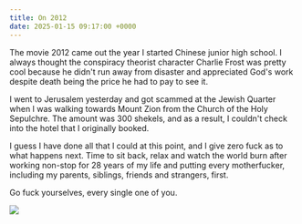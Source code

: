```yaml
---
title: On 2012
date: 2025-01-15 09:17:00 +0000
---
```


The movie 2012 came out the year I started Chinese junior high school. I always thought the conspiracy theorist character Charlie Frost was pretty cool because he didn't run away from disaster and appreciated God's work despite death being the price he had to pay to see it.

I went to Jerusalem yesterday and got scammed at the Jewish Quarter when I was walking towards Mount Zion from the Church of the Holy Sepulchre. The amount was 300 shekels, and as a result, I couldn't check into the hotel that I originally booked.

I guess I have done all that I could at this point, and I give zero fuck as to what happens next. Time to sit back, relax and watch the world burn after working non-stop for 28 years of my life and putting every motherfucker, including my parents, siblings, friends and strangers, first.

Go fuck yourselves, every single one of you.

![](/c6jpovEbRVB5QBcN.gif)